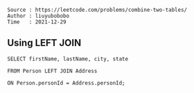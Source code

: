 ```
Source : https://leetcode.com/problems/combine-two-tables/
Author : liuyubobobo
Time   : 2021-12-29
```

## Using LEFT JOIN

```MySQL
SELECT firstName, lastName, city, state 

FROM Person LEFT JOIN Address

ON Person.personId = Address.personId;
```
